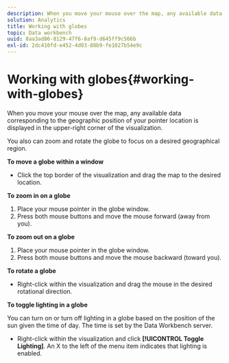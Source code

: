 ```yaml
---
description: When you move your mouse over the map, any available data corresponding to the geographic position of your pointer location is displayed in the upper-right corner of the visualization.
solution: Analytics
title: Working with globes
topic: Data workbench
uuid: 8aa3ad86-8129-47f6-8af9-d645ff9c566b
exl-id: 2dc410fd-e452-4d03-88b9-fe1027b54e9c
---
```

# Working with globes{#working-with-globes}

When you move your mouse over the map, any available data corresponding to the geographic position of your pointer location is displayed in the upper-right corner of the visualization.

You also can zoom and rotate the globe to focus on a desired geographical region.

**To move a globe within a window**

* Click the top border of the visualization and drag the map to the desired location.

**To zoom in on a globe**

1. Place your mouse pointer in the globe window. 
1. Press both mouse buttons and move the mouse forward (away from you).

**To zoom out on a globe**

1. Place your mouse pointer in the globe window. 
1. Press both mouse buttons and move the mouse backward (toward you).

**To rotate a globe**

* Right-click within the visualization and drag the mouse in the desired rotational direction.

**To toggle lighting in a globe**

You can turn on or turn off lighting in a globe based on the position of the sun given the time of day. The time is set by the Data Workbench server.

* Right-click within the visualization and click **[!UICONTROL Toggle Lighting]**. An X to the left of the menu item indicates that lighting is enabled.

